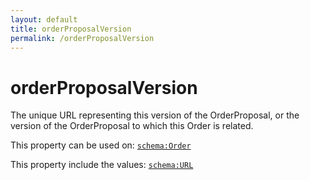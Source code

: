 ```yaml
---
layout: default
title: orderProposalVersion
permalink: /orderProposalVersion
---
```


# orderProposalVersion
The unique URL representing this version of the  OrderProposal, or the version of the OrderProposal to which this Order is related.

This property can be used on: [`schema:Order`](https://schema.org/Order)

This property include the values: [`schema:URL`](https://schema.org/URL)
